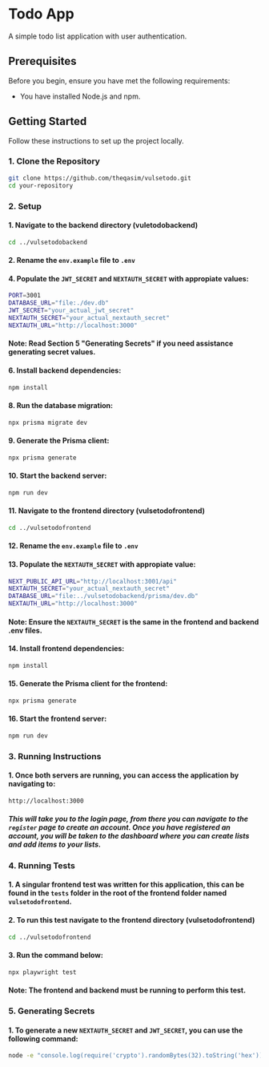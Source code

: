 # Todo App

A simple todo list application with user authentication.

## Prerequisites

Before you begin, ensure you have met the following requirements:
- You have installed Node.js and npm.

## Getting Started

Follow these instructions to set up the project locally.

### 1. Clone the Repository

```sh
git clone https://github.com/theqasim/vulsetodo.git
cd your-repository
```

### 2. Setup 

#### 1. Navigate to the backend directory (vuletodobackend)

```sh
cd ../vulsetodobackend
```

#### 2. Rename the `env.example` file to `.env`

#### 4. Populate the `JWT_SECRET` and `NEXTAUTH_SECRET` with appropiate values:

```sh
PORT=3001
DATABASE_URL="file:./dev.db"
JWT_SECRET="your_actual_jwt_secret"
NEXTAUTH_SECRET="your_actual_nextauth_secret"
NEXTAUTH_URL="http://localhost:3000"
```

#### Note: Read Section 5 "Generating Secrets" if you need assistance generating secret values. 

#### 6. Install backend dependencies:

```sh
npm install
```

#### 8. Run the database migration:

```sh
npx prisma migrate dev
```

#### 9. Generate the Prisma client:

```sh
npx prisma generate
```

#### 10. Start the backend server:

```sh
npm run dev
```

#### 11. Navigate to the frontend directory (vulsetodofrontend)

```sh
cd ../vulsetodofrontend
```

#### 12. Rename the `env.example` file to `.env`

#### 13. Populate the `NEXTAUTH_SECRET` with appropiate value:

```sh
NEXT_PUBLIC_API_URL="http://localhost:3001/api"
NEXTAUTH_SECRET="your_actual_nextauth_secret"
DATABASE_URL="file:../vulsetodobackend/prisma/dev.db"
NEXTAUTH_URL="http://localhost:3000"
```

#### Note: Ensure the `NEXTAUTH_SECRET` is the same in the frontend and backend .env files.

#### 14. Install frontend dependencies:

```sh
npm install
```

#### 15. Generate the Prisma client for the frontend:

```sh
npx prisma generate
```

#### 16. Start the frontend server:

```sh
npm run dev
```

### 3. Running Instructions

#### 1. Once both servers are running, you can access the application by navigating to:

```sh
http://localhost:3000
```
##### This will take you to the login page, from there you can navigate to the `register` page to create an account. Once you have registered an account, you will be taken to the dashboard where you can create lists and add items to your lists.


### 4. Running Tests

#### 1. A singular frontend test was written for this application, this can be found in the `tests` folder in the root of the frontend folder named `vulsetodofrontend`. 

#### 2. To run this test navigate to the frontend directory (vulsetodofrontend)

```sh
cd ../vulsetodofrontend
```

#### 3. Run the command below:

```sh
npx playwright test
```

#### Note: The frontend and backend must be running to perform this test.

### 5. Generating Secrets

#### 1. To generate a new `NEXTAUTH_SECRET` and `JWT_SECRET`, you can use the following command:

```sh
node -e "console.log(require('crypto').randomBytes(32).toString('hex'))"
```

